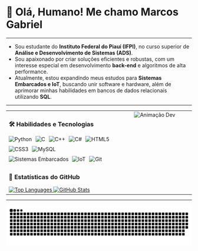 # 👋 Olá, Humano! Me chamo Marcos Gabriel

---

* Sou estudante do **Instituto Federal do Piauí (IFPI)**, no curso superior de **Análise e Desenvolvimento de Sistemas (ADS)**.
* Sou apaixonado por criar soluções eficientes e robustas, com um interesse especial em desenvolvimento **back-end** e algoritmos de alta performance.
* Atualmente, estou expandindo meus estudos para **Sistemas Embarcados e IoT**, buscando unir software e hardware, além de aprimorar minhas habilidades em bancos de dados relacionais utilizando **SQL**.

---

<div align="center">

<table border="0" cellpadding="0" cellspacing="0">
  <tr>
    <td style="vertical-align: top; width: 60%; padding-right: 20px;">
      
  <h3>🛠️ Habilidades e Tecnologias</h3>
  <div style="display: flex; flex-wrap: wrap; gap: 10px; margin-bottom: 30px;">
    <img src="https://img.shields.io/badge/Python-3776AB?style=for-the-badge&logo=python&logoColor=white" alt="Python">
    <img src="https://img.shields.io/badge/C-A8B9CC?style=for-the-badge&logo=c&logoColor=black" alt="C">
    <img src="https://img.shields.io/badge/C%2B%2B-00599C?style=for-the-badge&logo=cplusplus&logoColor=white" alt="C++">
    <img src="https://img.shields.io/badge/C%23-239120?style=for-the-badge&logo=c-sharp&logoColor=white" alt="C#">
    <img src="https://img.shields.io/badge/HTML5-E34F26?style=for-the-badge&logo=html5&logoColor=white" alt="HTML5">
    <img src="https://img.shields.io/badge/CSS3-1572B6?style=for-the-badge&logo=css3&logoColor=white" alt="CSS3">
    <img src="https://img.shields.io/badge/MySQL-005C84?style=for-the-badge&logo=mysql&logoColor=white" alt="MySQL">
    <img src="https://img.shields.io/badge/Sistemas_Embarcados-5A647E?style=for-the-badge&logo=raspberry-pi&logoColor=white" alt="Sistemas Embarcados">
    <img src="https://img.shields.io/badge/IoT-212121?style=for-the-badge&logo=google-cloud&logoColor=white" alt="IoT">
    <img src="https://img.shields.io/badge/Git-F05032?style=for-the-badge&logo=git&logoColor=white" alt="Git">
  </div>

<div>
  <h3>🚀 Estatísticas do GitHub</h3>
  <a href="https://github.com/anuraghazra/github-readme-stats">
    <img height="180em" src="https://github-readme-stats.vercel.app/api/top-langs?username=marcosgabrielms&theme=merko&layout=compact&langs_count=8&hide_border=true" alt="Top Languages"/>
  </a>
  <a href="https://github.com/anuraghazra/github-readme-stats">
    <img height="180em" src="https://github-readme-stats.vercel.app/api?username=marcosgabrielms&show_icons=true&include_all_commits=true&count_private=true&theme=merko&hide_border=true" alt="GitHub Stats"/>
  </a>
</div>
      
</td>
<td style="vertical-align: top; width: 40%; text-align: center;">
  <img src="https://raw.githubusercontent.com/marcosgabrielms/marcosgabrielms/main/assets/devariogif.gif" alt="Animação Dev" width="90%">
</td>
  </tr>
</table>

---

<picture align="center">
  <source media="(prefers-color-scheme: dark)" srcset="https://raw.githubusercontent.com/marcosgabrielms/marcosgabrielms/output/github-contribution-grid-snake-dark.svg">
  <source media="(prefers-color-scheme: light)" srcset="https://raw.githubusercontent.com/marcosgabrielms/marcosgabrielms/output/github-contribution-grid-snake.svg">
  <img align="center" alt="GitHub contribution grid snake animation" src="https://raw.githubusercontent.com/marcosgabrielms/marcosgabrielms/output/github-contribution-grid-snake.svg">
</picture>
